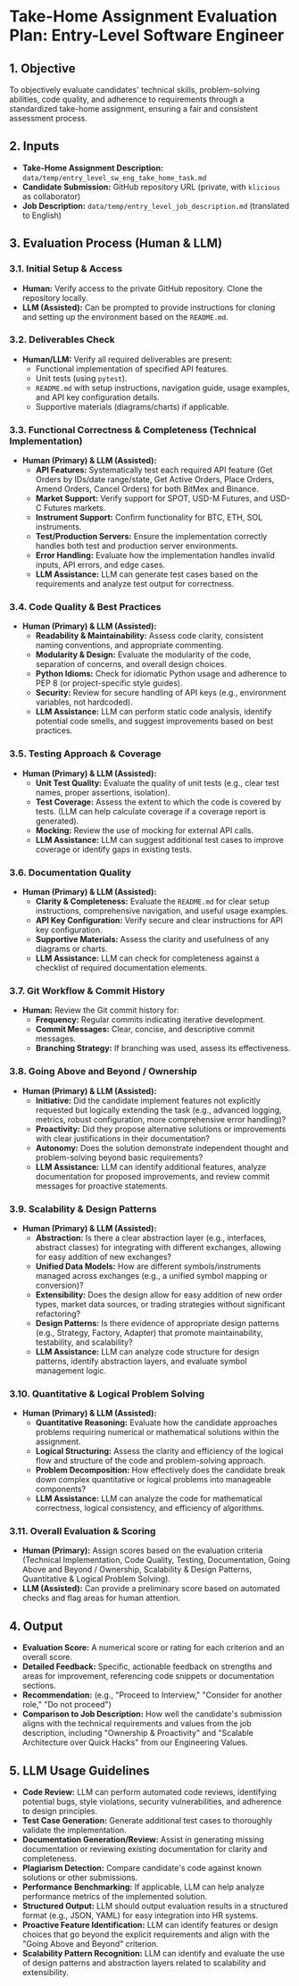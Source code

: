 # Take-Home Assignment Evaluation Plan: Entry-Level Software Engineer

## 1. Objective
To objectively evaluate candidates' technical skills, problem-solving abilities, code quality, and adherence to requirements through a standardized take-home assignment, ensuring a fair and consistent assessment process.

## 2. Inputs
- **Take-Home Assignment Description:** `data/temp/entry_level_sw_eng_take_home_task.md`
- **Candidate Submission:** GitHub repository URL (private, with `klicious` as collaborator)
- **Job Description:** `data/temp/entry_level_job_description.md` (translated to English)

## 3. Evaluation Process (Human & LLM)

### 3.1. Initial Setup & Access
- **Human:** Verify access to the private GitHub repository. Clone the repository locally.
- **LLM (Assisted):** Can be prompted to provide instructions for cloning and setting up the environment based on the `README.md`.

### 3.2. Deliverables Check
- **Human/LLM:** Verify all required deliverables are present:
    - Functional implementation of specified API features.
    - Unit tests (using `pytest`).
    - `README.md` with setup instructions, navigation guide, usage examples, and API key configuration details.
    - Supportive materials (diagrams/charts) if applicable.

### 3.3. Functional Correctness & Completeness (Technical Implementation)
- **Human (Primary) & LLM (Assisted):**
    - **API Features:** Systematically test each required API feature (Get Orders by IDs/date range/state, Get Active Orders, Place Orders, Amend Orders, Cancel Orders) for both BitMex and Binance.
    - **Market Support:** Verify support for SPOT, USD-M Futures, and USD-C Futures markets.
    - **Instrument Support:** Confirm functionality for BTC, ETH, SOL instruments.
    - **Test/Production Servers:** Ensure the implementation correctly handles both test and production server environments.
    - **Error Handling:** Evaluate how the implementation handles invalid inputs, API errors, and edge cases.
    - **LLM Assistance:** LLM can generate test cases based on the requirements and analyze test output for correctness.

### 3.4. Code Quality & Best Practices
- **Human (Primary) & LLM (Assisted):**
    - **Readability & Maintainability:** Assess code clarity, consistent naming conventions, and appropriate commenting.
    - **Modularity & Design:** Evaluate the modularity of the code, separation of concerns, and overall design choices.
    - **Python Idioms:** Check for idiomatic Python usage and adherence to PEP 8 (or project-specific style guides).
    - **Security:** Review for secure handling of API keys (e.g., environment variables, not hardcoded).
    - **LLM Assistance:** LLM can perform static code analysis, identify potential code smells, and suggest improvements based on best practices.

### 3.5. Testing Approach & Coverage
- **Human (Primary) & LLM (Assisted):**
    - **Unit Test Quality:** Evaluate the quality of unit tests (e.g., clear test names, proper assertions, isolation).
    - **Test Coverage:** Assess the extent to which the code is covered by tests. (LLM can help calculate coverage if a coverage report is generated).
    - **Mocking:** Review the use of mocking for external API calls.
    - **LLM Assistance:** LLM can suggest additional test cases to improve coverage or identify gaps in existing tests.

### 3.6. Documentation Quality
- **Human (Primary) & LLM (Assisted):**
    - **Clarity & Completeness:** Evaluate the `README.md` for clear setup instructions, comprehensive navigation, and useful usage examples.
    - **API Key Configuration:** Verify secure and clear instructions for API key configuration.
    - **Supportive Materials:** Assess the clarity and usefulness of any diagrams or charts.
    - **LLM Assistance:** LLM can check for completeness against a checklist of required documentation elements.

### 3.7. Git Workflow & Commit History
- **Human:** Review the Git commit history for:
    - **Frequency:** Regular commits indicating iterative development.
    - **Commit Messages:** Clear, concise, and descriptive commit messages.
    - **Branching Strategy:** If branching was used, assess its effectiveness.

### 3.8. Going Above and Beyond / Ownership
- **Human (Primary) & LLM (Assisted):**
    - **Initiative:** Did the candidate implement features not explicitly requested but logically extending the task (e.g., advanced logging, metrics, robust configuration, more comprehensive error handling)?
    - **Proactivity:** Did they propose alternative solutions or improvements with clear justifications in their documentation?
    - **Autonomy:** Does the solution demonstrate independent thought and problem-solving beyond basic requirements?
    - **LLM Assistance:** LLM can identify additional features, analyze documentation for proposed improvements, and review commit messages for proactive statements.

### 3.9. Scalability & Design Patterns
- **Human (Primary) & LLM (Assisted):**
    - **Abstraction:** Is there a clear abstraction layer (e.g., interfaces, abstract classes) for integrating with different exchanges, allowing for easy addition of new exchanges?
    - **Unified Data Models:** How are different symbols/instruments managed across exchanges (e.g., a unified symbol mapping or conversion)?
    - **Extensibility:** Does the design allow for easy addition of new order types, market data sources, or trading strategies without significant refactoring?
    - **Design Patterns:** Is there evidence of appropriate design patterns (e.g., Strategy, Factory, Adapter) that promote maintainability, testability, and scalability?
    - **LLM Assistance:** LLM can analyze code structure for design patterns, identify abstraction layers, and evaluate symbol management logic.

### 3.10. Quantitative & Logical Problem Solving
- **Human (Primary) & LLM (Assisted):**
    - **Quantitative Reasoning:** Evaluate how the candidate approaches problems requiring numerical or mathematical solutions within the assignment.
    - **Logical Structuring:** Assess the clarity and efficiency of the logical flow and structure of the code and problem-solving approach.
    - **Problem Decomposition:** How effectively does the candidate break down complex quantitative or logical problems into manageable components?
    - **LLM Assistance:** LLM can analyze the code for mathematical correctness, logical consistency, and efficiency of algorithms.

### 3.11. Overall Evaluation & Scoring
- **Human (Primary):** Assign scores based on the evaluation criteria (Technical Implementation, Code Quality, Testing, Documentation, Going Above and Beyond / Ownership, Scalability & Design Patterns, Quantitative & Logical Problem Solving).
- **LLM (Assisted):** Can provide a preliminary score based on automated checks and flag areas for human attention.

## 4. Output
- **Evaluation Score:** A numerical score or rating for each criterion and an overall score.
- **Detailed Feedback:** Specific, actionable feedback on strengths and areas for improvement, referencing code snippets or documentation sections.
- **Recommendation:** (e.g., "Proceed to Interview," "Consider for another role," "Do not proceed")
- **Comparison to Job Description:** How well the candidate's submission aligns with the technical requirements and values from the job description, including "Ownership & Proactivity" and "Scalable Architecture over Quick Hacks" from our Engineering Values.

## 5. LLM Usage Guidelines
- **Code Review:** LLM can perform automated code reviews, identifying potential bugs, style violations, security vulnerabilities, and adherence to design principles.
- **Test Case Generation:** Generate additional test cases to thoroughly validate the implementation.
- **Documentation Generation/Review:** Assist in generating missing documentation or reviewing existing documentation for clarity and completeness.
- **Plagiarism Detection:** Compare candidate's code against known solutions or other submissions.
- **Performance Benchmarking:** If applicable, LLM can help analyze performance metrics of the implemented solution.
- **Structured Output:** LLM should output evaluation results in a structured format (e.g., JSON, YAML) for easy integration into HR systems.
- **Proactive Feature Identification:** LLM can identify features or design choices that go beyond the explicit requirements and align with the "Going Above and Beyond" criterion.
- **Scalability Pattern Recognition:** LLM can identify and evaluate the use of design patterns and abstraction layers related to scalability and extensibility.
